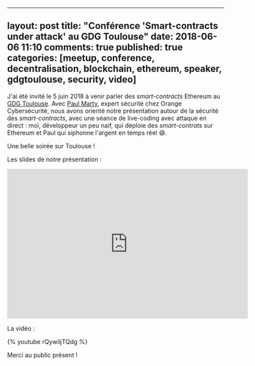 
---
layout: post
title: "Conférence 'Smart-contracts under attack' au GDG Toulouse"
date: 2018-06-06 11:10
comments: true
published: true
categories: [meetup, conference, decentralisation, blockchain, ethereum, speaker, gdgtoulouse, security, video]
---

J'ai été invité le 5 juin 2018 à venir parler des *smart-contracts* Ethereum au [GDG Toulouse](https://www.meetup.com/fr-FR/GDG-Toulouse/events/250099870/).
Avec [Paul Marty](https://twitter.com/polo46), expert sécurité chez Orange Cybersécurité, nous avons orienté notre présentation autour de la sécurité des *smart-contracts*, avec une séance de live-coding avec attaque en direct : moi, développeur un peu naif, qui déploie des *smart-contrats* sur Ethereum et Paul qui siphonne l'argent en temps réel 😅.

Une belle soirée sur Toulouse !

Les slides de notre présentation :

<iframe src="https://docs.google.com/presentation/d/e/2PACX-1vSuT2L6_82F7WhApJ6Ehdgj41bzPSkBRlFSXrZoay5aVqmf45kgcX_8sfq53m_j8PubUdWl642bqWH0/embed?start=false&loop=false&delayms=60000" frameborder="0" width="560" height="349" allowfullscreen="true" mozallowfullscreen="true" webkitallowfullscreen="true"></iframe>

La vidéo :

{% youtube rQywiljTQdg %}

Merci au public présent !
